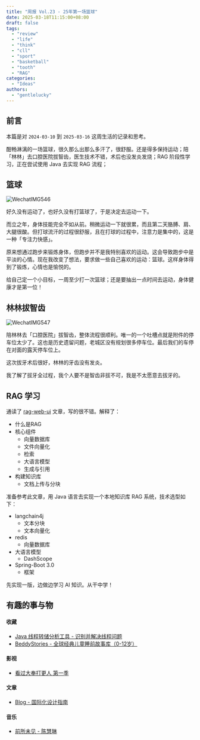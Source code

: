 ```yaml
---
title: "周报 Vol.23 - 25年第一场篮球"
date: 2025-03-18T11:15:00+08:00
draft: false
tags: 
  - "review"
  - "life"
  - "think"
  - "cll"
  - "sport"
  - "basketball"
  - "tooth"
  - "RAG"
categories: 
  - "Ideas"
authors:
  - "gentlelucky"
---
```


## 前言

本篇是对  `2024-03-10`  到  `2025-03-16`  这周生活的记录和思考。

酣畅淋漓的一场篮球，很久那么出那么多汗了，很舒服。还是得多保持运动；陪「林林」去口腔医院拔智齿，医生技术不错，术后也没发炎发烧；RAG 阶段性学习，正在尝试使用 Java 去实现 RAG 流程；

## 篮球

![WechatIMG546](https://image.gentlelucky.com/WechatIMG546.jpg)

好久没有运动了，也好久没有打篮球了，于是决定去运动一下。

而立之年，身体技能完全不如从前。稍微运动一下就很累，而且第二天胳膊、肩、大腿很酸。但打球流汗的过程很舒服，且在打球的过程中，注意力是集中的，这是一种「专注力快感」。

原来想通过跑步来锻炼身体，但跑步并不是我特别喜欢的运动。这会导致跑步中是平淡的心情。现在我改变了想法，要求做一些自己喜欢的运动：篮球。这样身体得到了锻炼，心情也是愉悦的。

给自己定一个小目标，一周至少打一次篮球；还是要抽出一点时间去运动，身体健康才是第一位！

## 林林拔智齿

![WechatIMG547](https://image.gentlelucky.com/WechatIMG547.jpg)

陪林林去「口腔医院」拔智齿，整体流程很顺利。唯一的一个吐槽点就是附件的停车位太少了。这也是历史遗留问题，老城区没有规划很多停车位。最后我们的车停在对面的露天停车位上。

这次拔牙术后很好，林林的牙齿没有发炎。

我了解了拔牙全过程，我个人要不是智齿非拔不可，我是不太愿意去拔牙的。

## RAG 学习

通读了 [rag-web-ui](https://github.com/rag-web-ui/rag-web-ui/blob/main/docs/tutorial/README.md) 文章，写的很不错。解释了：

- 什么是RAG
- 核心组件
  - 向量数据库
  - 文件向量化
  - 检索
  - 大语言模型
  - 生成与引用
- 构建知识库
  - 文档上传与分块

准备参考此文章，用 Java 语言去实现一个本地知识库 RAG 系统，技术选型如下：

- langchain4j
  - 文本分块
  - 文本向量化
- redis
  - 向量数据库
- 大语言模型
  - DashScope
- Spring-Boot 3.0
  - 框架

先实现一版，边做边学习 AI 知识。从干中学！

## 有趣的事与物

#### 收藏

- [Java 线程转储分析工具 - 识别并解决线程问题]([www.threadanalyzer.online...](https://www.threadanalyzer.online/))
- [BeddyStories - 全球经典儿童睡前故事库（0-12岁）]([beddystories.com...](https://beddystories.com/zh))

#### 影视

- [看过大奉打更人 第一季]([movie.douban.com...](http://movie.douban.com/subject/35490175/))

#### 文章

- [Blog - 国际化设计指南](https://sspai.com/post/96150)

#### 音乐

- [前所未见 - 陈慧琳]([music.163.com...](https://music.163.com/song?id=213673))
